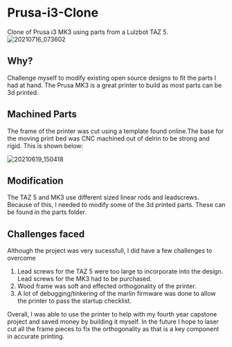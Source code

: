 # Prusa-i3-Clone
Clone of Prusa i3 MK3 using parts from a Lulzbot TAZ 5.
![20210716_073602](https://user-images.githubusercontent.com/49006906/172274567-6e53878d-4672-409c-979d-830e97ede890.jpg)


## Why?
Challenge myself to modify existing open source designs to fit the parts I had at hand. The Prusa MK3 is a great printer to build as most parts can be 3d printed. 

## Machined Parts
The frame of the printer was cut using a template found online.The base for the moving print bed was CNC machined out of delrin to be strong and rigid. This is shown below:

![20210619_150418](https://user-images.githubusercontent.com/49006906/172273860-2c8571d2-ff69-445d-a112-5aa1572e60c9.jpg)

## Modification
The TAZ 5 and MK3 use different sized linear rods and leadscrews. Because of this, I needed to modify some of the 3d printed parts. These can be found in the parts folder.

## Challenges faced
Although the project was very sucessfull, I did have a few challenges to overcome

1) Lead screws for the TAZ 5 were too large to incorporate into the design. Lead screws for the MK3 had to be purchased.
2) Wood frame was soft and effected orthogonality of the printer.
3) A lot of debugging/tinkering of the marlin firmware was done to allow the printer to pass the startup checklist.

Overall, I was able to use the printer to help with my fourth year capstone project and saved money by building it myself. In the future I hope to laser cut all the frame pieces to fix the orthogonality as that is a key component in accurate printing.
